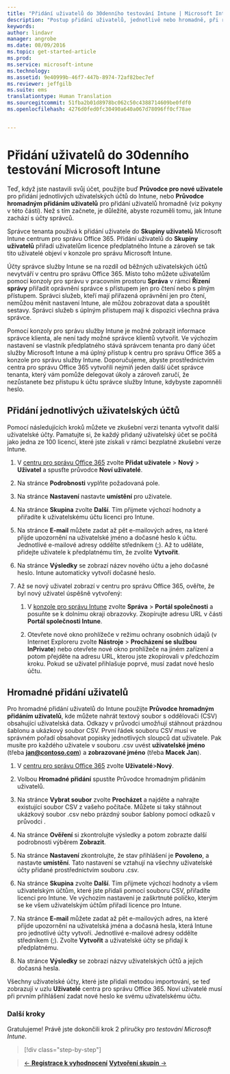 ```yaml
---
title: "Přidání uživatelů do 30denního testování Intune | Microsoft Intune"
description: "Postup přidání uživatelů, jednotlivě nebo hromadně, při registraci bezplatné 30denní zkušební verze Intune"
keywords: 
author: lindavr
manager: angrobe
ms.date: 08/09/2016
ms.topic: get-started-article
ms.prod: 
ms.service: microsoft-intune
ms.technology: 
ms.assetid: 9e40999b-46f7-447b-8974-72af82bec7ef
ms.reviewer: jeffgilb
ms.suite: ems
translationtype: Human Translation
ms.sourcegitcommit: 51fba2b01d8978bc062c50c4388714609be0fdf0
ms.openlocfilehash: 4276d0fed0fc30490a640a067d78096ff0cf78ae


---
```


# Přidání uživatelů do 30denního testování Microsoft Intune
Teď, když jste nastavili svůj účet, použijte buď **Průvodce pro nové uživatele** pro přidání jednotlivých uživatelských účtů do Intune, nebo **Průvodce hromadným přidáním uživatelů** pro přidání uživatelů hromadně (viz pokyny v této části).  Než s tím začnete, je důležité, abyste rozuměli tomu, jak Intune zachází s účty správců.

Správce tenanta používá k přidání uživatele do **Skupiny uživatelů** Microsoft Intune centrum pro správu Office 365. Přidání uživatelů do  **Skupiny uživatelů** přiřadí uživatelům licence předplatného Intune a zároveň se tak tito uživatelé objeví v konzole pro správu Microsoft Intune.

Účty správce služby Intune se na rozdíl od běžných uživatelských účtů nevytváří v centru pro správu Office 365. Místo toho můžete uživatelům pomocí konzoly pro správu v pracovním prostoru **Správa** v rámci **Řízení správy** přiřadit oprávnění správce s přístupem jen pro čtení nebo s plným přístupem. Správci služeb, kteří mají přiřazená oprávnění jen pro čtení, nemůžou měnit nastavení Intune, ale můžou zobrazovat data a spouštět sestavy. Správci služeb s úplným přístupem mají k dispozici všechna práva správce.

Pomocí konzoly pro správu služby Intune je možné zobrazit informace správce klienta, ale není tady možné správce klientů vytvořit. Ve výchozím nastavení se vlastník předplatného stává správcem tenanta pro daný účet služby Microsoft Intune a má úplný přístup k centru pro správu Office 365 a konzole pro správu služby Intune. Doporučujeme, abyste prostřednictvím centra pro správu Office 365 vytvořili nejmíň jeden další účet správce tenanta, který vám pomůže delegovat úkoly a zároveň zaručí, že nezůstanete bez přístupu k účtu správce služby Intune, kdybyste zapomněli heslo.

## Přidání jednotlivých uživatelských účtů
Pomocí následujících kroků můžete ve zkušební verzi tenanta vytvořit další uživatelské účty. Pamatujte si, že každý přidaný uživatelský účet se počítá jako jedna ze 100 licencí, které jste získali v rámci bezplatné zkušební verze Intune.

1.  V [centru pro správu Office 365](http://go.microsoft.com/fwlink/?LinkID=787455) zvolte **Přidat uživatele** &gt; **Nový** &gt; **Uživatel** a spusťte průvodce **Noví uživatelé**.

2.  Na stránce **Podrobnosti** vyplňte požadovaná pole.

3.  Na stránce **Nastavení** nastavte **umístění** pro uživatele.

4.  Na stránce **Skupina** zvolte **Další**. Tím přijmete výchozí hodnoty a přiřadíte k uživatelskému účtu licenci pro Intune.

5.  Na stránce **E-mail** můžete zadat až pět e-mailových adres, na které přijde upozornění na uživatelské jméno a dočasné heslo k účtu. Jednotlivé e-mailové adresy oddělte středníkem (;). Až to uděláte, přidejte uživatele k předplatnému tím, že zvolíte **Vytvořit**.

6.  Na stránce **Výsledky** se zobrazí název nového účtu a jeho dočasné heslo. Intune automaticky vytvoří dočasné heslo.

7.  Až se nový uživatel zobrazí v centru pro správu Office 365, ověřte, že byl nový uživatel úspěšně vytvořený:

    1.  V [konzole pro správu Intune](https://manage.microsoft.com/) zvolte **Správa** &gt; **Portál společnosti** a posuňte se k dolnímu okraji obrazovky. Zkopírujte adresu URL v části **Portál společnosti Intune**.

    2.  Otevřete nové okno prohlížeče v režimu ochrany osobních údajů (v Internet Exploreru zvolte **Nástroje** &gt; **Procházení se službou InPrivate**) nebo otevřete nové okno prohlížeče na jiném zařízení a potom přejděte na adresu URL, kterou jste zkopírovali v předchozím kroku. Pokud se uživatel přihlašuje poprvé, musí zadat nové heslo účtu.

## Hromadné přidání uživatelů
Pro hromadné přidání uživatelů do Intune použijte **Průvodce hromadným přidáním uživatelů**, kde můžete nahrát textový soubor s oddělovači (CSV) obsahující uživatelská data. Odkazy v průvodci umožňují stáhnout prázdnou šablonu a ukázkový soubor CSV. První řádek souboru CSV musí ve správném pořadí obsahovat popisky jednotlivých sloupců dat uživatele. Pak musíte pro každého uživatele v souboru .csv uvést **uživatelské jméno** (třeba **jan@contoso.com**) a **zobrazované jméno** (třeba **Macek Jan**).

1.  V [centru pro správu Office 365](http://go.microsoft.com/fwlink/?LinkID=787455) zvolte **Uživatelé**&gt;**Nový**.

2.  Volbou **Hromadné přidání** spustíte Průvodce hromadným přidáním uživatelů.

3.  Na stránce **Vybrat soubor** zvolte **Procházet** a najděte a nahrajte existující soubor CSV z vašeho počítače. Můžete si taky stáhnout ukázkový soubor .csv nebo prázdný soubor šablony pomocí odkazů v průvodci .

4.  Na stránce **Ověření** si zkontrolujte výsledky a potom zobrazte další podrobnosti výběrem **Zobrazit**.

5.  Na stránce **Nastavení** zkontrolujte, že stav přihlášení je **Povoleno**, a nastavte **umístění**. Tato nastavení se vztahují na všechny uživatelské účty přidané prostřednictvím souboru .csv.

6.  Na stránce **Skupina** zvolte **Další**. Tím přijmete výchozí hodnoty a všem uživatelským účtům, které jste přidali pomocí souboru CSV, přiřadíte licenci pro Intune. Ve výchozím nastavení je zaškrtnuté políčko, kterým se ke všem uživatelským účtům přiřadí licence pro Intune.

7.  Na stránce **E-mail** můžete zadat až pět e-mailových adres, na které přijde upozornění na uživatelská jména a dočasná hesla, která Intune pro jednotlivé účty vytvoří. Jednotlivé e-mailové adresy oddělte středníkem (;). Zvolte **Vytvořit** a uživatelské účty se přidají k předplatnému.

8.  Na stránce **Výsledky** se zobrazí názvy uživatelských účtů a jejich dočasná hesla.

Všechny uživatelské účty, které jste přidali metodou importování, se teď zobrazují v uzlu **Uživatelé** centra pro správu Office 365. Noví uživatelé musí při prvním přihlášení zadat nové heslo ke svému uživatelskému účtu.

### Další kroky
Gratulujeme! Právě jste dokončili krok 2 příručky pro *testování Microsoft Intune*.

>[!div class="step-by-step"]

>[&larr; **Registrace k vyhodnocení**](.\get-started-with-a-30-day-trial-of-microsoft-intune-step-1.md)     [**Vytvoření skupin** &rarr;](.\get-started-with-a-30-day-trial-of-microsoft-intune-step-3.md)  



<!--HONumber=Aug16_HO2-->


